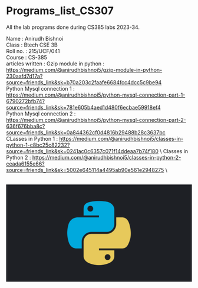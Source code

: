 # Programs_list_CS307
All the lab programs done during CS385 labs 2023-34.

Name : Anirudh Bishnoi\
Class : Btech CSE 3B\
Roll no. : 215/UCF/041\
Course : CS-385\
articles written :
Gzip module in python : https://medium.com/@anirudhbishnoi5/gzip-module-in-python-230aafd7d17a?source=friends_link&sk=b70a203c2faafe6684fcc4dcc5c9be94 <br>
Python Mysql connection 1 : https://medium.com/@anirudhbishnoi5/python-mysql-connection-part-1-6790272bfb74?source=friends_link&sk=781e605b4aed1d480f6ecbae59918ef4 \
Python Mysql connection 2 : https://medium.com/@anirudhbishnoi5/python-mysql-connection-part-2-636f676bba8c?source=friends_link&sk=0a844362cf0d4816b29488b28c3637bc \
CLasses in Python 1 : https://medium.com/@anirudhbishnoi5/classes-in-python-1-c8bc25c82232?source=friends_link&sk=0241ac0c6357c071f14ddeaa7b74f180 \ 
Classes in Python 2 : https://medium.com/@anirudhbishnoi5/classes-in-python-2-ceada6155e66?source=friends_link&sk=5002e645114a4495ab90e561e2948275 \

\
![Python Logo](https://github.com/Abs2002/Programs_list_CS307/blob/main/Building_a_Python_ecosystem_for_efficient_and_reliable_development.png)

